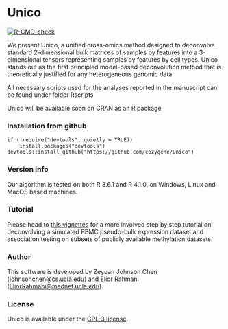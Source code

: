 # Unico
  <!-- badges: start -->
  [![R-CMD-check](https://github.com/cozygene/Unico/actions/workflows/R-CMD-check.yaml/badge.svg)](https://github.com/cozygene/Unico/actions/workflows/R-CMD-check.yaml)
  <!-- badges: end -->

We present Unico, a unified cross-omics method designed to deconvolve standard 2-dimensional bulk matrices of samples by features into a 3-dimensional tensors representing samples by features by cell types. Unico stands out as the first principled model-based deconvolution method that is theoretically justified for any heterogeneous genomic data.

All necessary scripts used for the analyses reported in the manuscript can be found under folder Rscripts

Unico will be available soon on CRAN as an R package

### Installation from github
```
if (!require("devtools", quietly = TRUE))
    install.packages("devtools")
devtools::install_github("https://github.com/cozygene/Unico")
```

### Version info
Our algorithm is tested on both R 3.6.1 and R 4.1.0, on Windows, Linux and MacOS based machines.

### Tutorial
Please head to <a href="https://cozygene.github.io/Unico/articles/Unico-Tutorial.html">this vignettes</a> for a more involved step by step tutorial on deconvolving a simulated PBMC pseudo-bulk expression dataset and association testing on subsets of publicly available methylation datasets.

### Author

This software is developed by Zeyuan Johnson Chen (johnsonchen@cs.ucla.edu) and Elior Rahmani (EliorRahmani@mednet.ucla.edu).

### License

Unico is available under the <a href="https://opensource.org/license/gpl-3-0/" target="_blank">GPL-3 license</a>.
